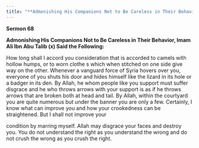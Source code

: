 ```yaml
---
title: "**Admonishing His Companions Not to Be Careless in Their Behavior, Imam Ali Ibn Abu Talib (x) Said the Following:**" 
---
```

**Sermon 68**

**Admonishing His Companions Not to Be Careless in Their Behavior, Imam Ali Ibn Abu Talib \(x\) Said the Following:**

How long shall I accord you consideration that is accorded to camels with hollow humps, or to worn clothe s which when stitched on one side give way on the other\. Whenever a vanguard force of Syria hovers over you, everyone of you shuts his door and hides himself like the lizard in its hole or a badger in its den\. By Allah, he whom people like you support must suffer disgrace and he who throws arrows with your support is as if he throws arrows that are broken both at head and tail\. By Allah, within the courtyard you are quite numerous but under the banner you are only a few\. Certainly, I know what can improve you and how your crookedness can be straightened\. But I shall not improve your

<a id="page446"></a>condition by marring myself\. Allah may disgrace your faces and destroy you\. You do not understand the right as you understand the wrong and do not crush the wrong as you crush the right\.

